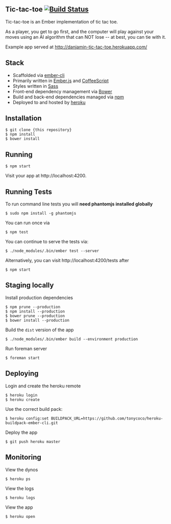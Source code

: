 ## Tic-tac-toe [![Build Status](https://travis-ci.org/danjamin/tic-tac-toe.svg?branch=master)](https://travis-ci.org/danjamin/tic-tac-toe)

Tic-tac-toe is an Ember implementation of tic tac toe.

As a player, you get to go first, and the computer will play against your moves
using an AI algorithm that can NOT lose -- at best, you can tie with it.

Example app served at http://danjamin-tic-tac-toe.herokuapp.com/

## Stack

* Scaffolded via [ember-cli](http://iamstef.net/ember-cli/)
* Primarily written in [Ember.js](http://emberjs.com/) and [CoffeeScript](http://coffeescript.org/)
* Styles written in [Sass](http://sass-lang.com/)
* Front-end dependency management via [Bower](http://bower.io/)
* Build and back-end dependencies managed via [npm](https://www.npmjs.org/)
* Deployed to and hosted by [heroku](http://heroku.com/)

## Installation

    $ git clone {this repository}
    $ npm install
    $ bower install

## Running

    $ npm start

Visit your app at http://localhost:4200.

## Running Tests

To run command line tests you will **need phantomjs installed globally**

    $ sudo npm install -g phantomjs

You can run once via

    $ npm test

You can continue to serve the tests via:

    $ ./node_modules/.bin/ember test --server

Alternatively, you can visit http://localhost:4200/tests after

    $ npm start

## Staging locally

Install production dependencies

    $ npm prune --production
    $ npm install --production
    $ bower prune --production
    $ bower install --production

Build the `dist` version of the app

    $ ./node_modules/.bin/ember build --environment production

Run foreman server

    $ foreman start

## Deploying

Login and create the heroku remote

    $ heroku login
    $ heroku create

Use the correct build pack:

    $ heroku config:set BUILDPACK_URL=https://github.com/tonycoco/heroku-buildpack-ember-cli.git

Deploy the app

    $ git push heroku master

## Monitoring

View the dynos

    $ heroku ps

View the logs

    $ heroku logs

View the app

    $ heroku open
